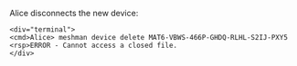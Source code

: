 
Alice disconnects the new device:


~~~~
<div="terminal">
<cmd>Alice> meshman device delete MAT6-VBWS-466P-GHDQ-RLHL-S2IJ-PXY5
<rsp>ERROR - Cannot access a closed file.
</div>
~~~~



